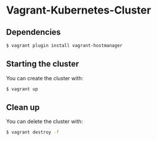 # Vagrant-Kubernetes-Cluster

## Dependencies

```bash
$ vagrant plugin install vagrant-hostmanager
```

## Starting the cluster

You can create the cluster with:

```bash
$ vagrant up
```

## Clean up

You can delete the cluster with:

```bash
$ vagrant destroy -f
```


